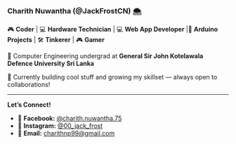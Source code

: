 ### Charith Nuwantha (@JackFrostCN) 🌨️

🎮 **Coder** | 💻 **Hardware Technician** | 💻 **Web App Developer** |🤖 **Arduino Projects** | 🛠️ **Tinkerer**  | 🎮 **Gamer**

🚀 Computer Engineering undergrad at **General Sir John Kotelawala Defence University Sri Lanka**

👾 Currently building cool stuff and growing my skillset — always open to collaborations!

---

**Let’s Connect!**

* 📱 **Facebook:** [@charith.nuwantha.75](https://www.facebook.com/charith.nuwantha.75)
* 📸 **Instagram:** [@00\_jack\_frost](https://www.instagram.com/00_jack_frost)
* 📧 **Email:** [charithnp99@gmail.com](mailto:charithnp99@gmail.com)
